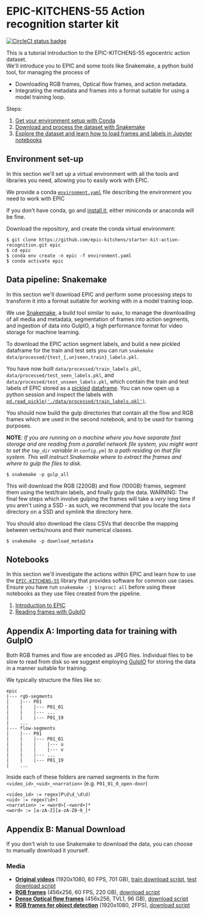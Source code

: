 # EPIC-KITCHENS-55 Action recognition starter kit
[![CircleCI status badge](https://img.shields.io/circleci/project/github/epic-kitchens/starter-kit-action-recognition/master.svg)](https://circleci.com/gh/epic-kitchens/starter-kit-action-recognition)

This is a tutorial introduction to the EPIC-KITCHENS-55 egocentric action dataset.  
We'll introduce you to EPIC and some tools like Snakemake, a python build tool, for managing the process
of

  * Downloading RGB frames, Optical flow frames, and action metadata.
  * Integrating the metadata and frames into a format suitable for using a model training loop.

Steps:

1. [Get your environment setup with Conda](#environment-set-up)
2. [Download and process the dataset with Snakemake](#data-pipeline-snakemake)
3. [Explore the dataset and learn how to load frames and labels in Jupyter
   notebooks](#notebooks)


## Environment set-up

In this section we'll set up a virtual environment with all the tools and
libraries you need, allowing you to easily work with EPIC.

We provide a conda
[`environment.yaml`](https://conda.io/docs/user-guide/tasks/manage-environments.html#creating-an-environment-from-an-environment-yml-file)
file describing the environment you need to work with EPIC

If you don't have conda, go and [install it](https://conda.io/miniconda.html),
either miniconda or anaconda will be fine.

Download the repository, and create the conda virtual environment:

```console
$ git clone https://github.com/epic-kitchens/starter-kit-action-recognition.git epic
$ cd epic
$ conda env create -n epic -f environment.yaml
$ conda activate epic
```


## Data pipeline: Snakemake

In this section we'll download EPIC and perform some processing steps
to transform it into a format suitable for working with in a model training
loop.

We use [Snakemake](https://snakemake.readthedocs.io/en/stable/), a build tool
similar to `make`, to manage the downloading of all media and metadata,
segmentation of frames into action segments, and ingestion of data into GulpIO, a
high performance format for video storage for machine learning.

To download the EPIC action segment labels, and build a new pickled dataframe 
for the train and test sets you can run `snakemake data/processed/{test_{,un}seen,train}_labels.pkl`.

You have now built `data/processed/train_labels.pkl`,
`data/processed/test_seen_labels.pkl`, and
`data/processed/test_unseen_labels.pkl`, which contain the train and test labels
of EPIC stored as a [pickled](https://docs.python.org/3/library/pickle.html)
[dataframe](https://pandas.pydata.org/pandas-docs/stable/generated/pandas.DataFrame.html).
You can now open up a python session and inspect the labels with
[`pd.read_pickle('./data/processed/train_labels.pkl')`](https://pandas.pydata.org/pandas-docs/stable/generated/pandas.read_pickle.html).

You should now build the gulp directories that contain all the flow and RGB frames which
are used in the second notebook, and to be used for training purposes.

**NOTE**: *If you are running on a machine where you have separate fast storage and
  are reading from a parallel network file system, you might want to set
  the `tmp_dir` variable in `config.yml` to a path residing on that file system. This
  will instruct Snakemake where to extract the frames and where to gulp the
  files to disk.*

```
$ snakemake -p gulp_all
```

This will download the RGB (220GB) and flow (100GB) frames, segment them using
the test/train labels, and finally gulp the data. 
WARNING: The final few steps which involve gulping the frames will take a *very* long
time if you aren't using a SSD - as such, we recommend that you locate the `data` directory on a SSD and 
symlink the directory here.

You should also download the class CSVs that describe the mapping between verbs/nouns and their numerical 
classes.

```
$ snakemake -p download_metadata
```

## Notebooks

In this section we'll investigate the actions within EPIC and learn how to
use the [`EPIC-KITCHENS-55`](https://github.com/epic-kitchens/epic-lib) library
that provides software for common use cases. Ensure you have run `snakemake -j
$(nproc) all` before using these notebooks as they use files created from the
pipeline.

1. [Introduction to EPIC](./notebooks/1.0-intro.ipynb)
2. [Reading frames with GulpIO](./notebooks/2.0-gulp.ipynb) 


## Appendix A: Importing data for training with GulpIO

Both RGB frames and flow are encoded as JPEG files. Individual files to be slow
to read from disk so we suggest employing
[GulpIO](https://github.com/TwentyBN/GulpIO) for storing the data in a manner
suitable for training.

We typically structure the files like so:

```
epic
|--- rgb-segments
|    |--- P01
|    |    |--- P01_01
|    |    |--- ...
|    |    |--- P01_19
|    ...
|--- flow-segments
|    |--- P01
|    |    |--- P01_01
|    |    |    |--- u
|    |    |    |--- v
|    |    |--- ...
|    |    |--- P01_19
|    ...
```

Inside each of these folders are named segments in the form
`<video_id>_<uid>_<narration>` (e.g. `P01_01_0_open-door`)

```
<video_id> := regex(P\d\d_\d\d)
<uid> := regex(\d+)
<narration> := <word>[-<word>]*
<word> := [a-zA-Z][a-zA-Z0-9_]*
```


## Appendix B: Manual Download

If you don't wish to use Snakemake to download the data, you can choose
to manually download it yourself.

### Media

* [**Original videos**](https://data.bris.ac.uk/data/dataset/a87271fa45d89106e5f81e47430ab6b7)
  (1920x1080, 60 FPS, 701 GB), 
  [train download script](https://github.com/epic-kitchens/download-scripts/blob/master/videos/download_train.sh),
  [test download script](https://github.com/epic-kitchens/download-scripts/blob/master/videos/download_test.sh)
* [**RGB frames**](https://data.bris.ac.uk/data/dataset/34cc87ec9dbe769931dfd21a7ec22df2) 
  (456x256, 60 FPS, 220 GB), 
  [download script](https://github.com/epic-kitchens/download-scripts/blob/master/frames_rgb_flow/download_rgb.sh)
* [**Dense Optical flow frames**](https://github.com/epic-kitchens/download-scripts/blob/master/frames_rgb_flow/download_flow.sh)
  (456x256, TVL1, 96 GB), 
  [download script](https://github.com/epic-kitchens/download-scripts/blob/master/frames_rgb_flow/flow/train/download_P03.sh)
* [**RGB frames for object detection**](https://data.bris.ac.uk/data/dataset/b5ac5fa96e0969c1f28a41bae58771ad)
  (1920x1080, 2FPS),
  [download script](https://github.com/epic-kitchens/download-scripts/blob/master/download_object_detection_images.sh)
